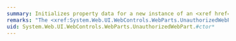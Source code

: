 ```yaml
---
summary: Initializes property data for a new instance of an <xref href="System.Web.UI.WebControls.WebParts.UnauthorizedWebPart"></xref> control.
remarks: "The <xref:System.Web.UI.WebControls.WebParts.UnauthorizedWebPart.%23ctor%2A> constructor, in both of its overloads, calls base constructors in the <xref:System.Web.UI.WebControls.WebParts.ProxyWebPart> class. These constructors each initialize property data and create a new instance of an <xref:System.Web.UI.WebControls.WebParts.UnauthorizedWebPart> control.  \n  \n When the <xref:System.Web.UI.WebControls.WebParts.WebPartManager> control is adding <xref:System.Web.UI.WebControls.WebParts.WebPart> controls (and other server or user controls) to its collection of controls, it checks each control using the <xref:System.Web.UI.WebControls.WebParts.WebPartManager.IsAuthorized%2A> method. If a control instance is not authorized, certain property values from the control (such as its ID) are assigned to properties in a new <xref:System.Web.UI.WebControls.WebParts.UnauthorizedWebPart> control, and the <xref:System.Web.UI.WebControls.WebParts.UnauthorizedWebPart> control is then added to the control tree of the page in place of the control that failed authorization.  \n  \n An <xref:System.Web.UI.WebControls.WebParts.UnauthorizedWebPart> control is never rendered in a page, and a user has no way of knowing it is there. However, an <xref:System.Web.UI.WebControls.WebParts.UnauthorizedWebPart> control also acts as a placeholder, maintaining the position of the original control in the control tree, and maintaining any preexisting personalization data for the original control. That way, if a user previously personalized a control, it then becomes unauthorized for some reason, and later it is authorized again, the user's personalization data can be restored."
uid: System.Web.UI.WebControls.WebParts.UnauthorizedWebPart.#ctor*
---
```

